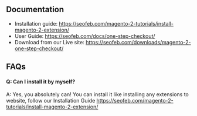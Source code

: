 ## Documentation

- Installation guide: https://seofeb.com/magento-2-tutorials/install-magento-2-extension/
- User Guide: https://seofeb.com/docs/one-step-checkout/
- Download from our Live site: https://seofeb.com/downloads/magento-2-one-step-checkout/

## FAQs

#### Q: Can I install it by myself?
A: Yes, you absolutely can! You can install it like installing any extensions to website, follow our Installation Guide https://seofeb.com/magento-2-tutorials/install-magento-2-extension/